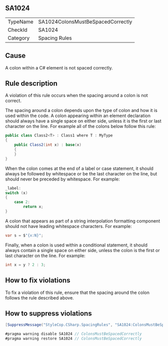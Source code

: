﻿## SA1024

<table>
<tr>
  <td>TypeName</td>
  <td>SA1024ColonsMustBeSpacedCorrectly</td>
</tr>
<tr>
  <td>CheckId</td>
  <td>SA1024</td>
</tr>
<tr>
  <td>Category</td>
  <td>Spacing Rules</td>
</tr>
</table>

## Cause

A colon within a C# element is not spaced correctly.

## Rule description

A violation of this rule occurs when the spacing around a colon is not correct.

The spacing around a colon depends upon the type of colon and how it is used within the code. A colon appearing within an element declaration should always have a single space on either side, unless it is the first or last character on the line. For example all of the colons below follow this rule:

```csharp
public class Class2<T> : Class1 where T : MyType
{
    public Class2(int x) : base(x)
    {
    }
}
```

When the colon comes at the end of a label or case statement, it should always be followed by whitespace or be the last character on the line, but should never be preceded by whitespace. For example:

```csharp
_label:
switch (x)
{
    case 2: 
        return x;
}
```

A colon that appears as part of a string interpolation formatting component should not have leading whitespace characters. For example:

```csharp
var s = $"{x:N}";
```

Finally, when a colon is used within a conditional statement, it should always contain a single space on either side, unless the colon is the first or last character on the line. For example:

```csharp
int x = y ? 2 : 3;
```

## How to fix violations

To fix a violation of this rule, ensure that the spacing around the colon follows the rule described above.

## How to suppress violations

```csharp
[SuppressMessage("StyleCop.CSharp.SpacingRules", "SA1024:ColonsMustBeSpacedCorrectly", Justification = "Reviewed.")]
```

```csharp
#pragma warning disable SA1024 // ColonsMustBeSpacedCorrectly
#pragma warning restore SA1024 // ColonsMustBeSpacedCorrectly
```
